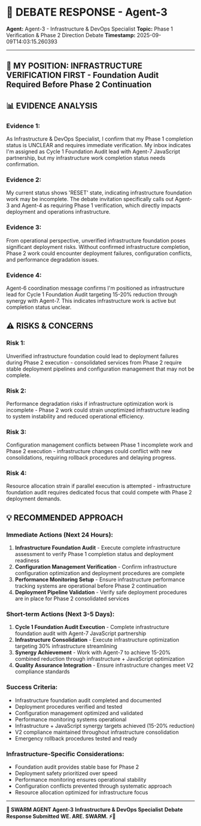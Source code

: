 # 🐝 **DEBATE RESPONSE - Agent-3**

**Agent:** Agent-3 - Infrastructure & DevOps Specialist
**Topic:** Phase 1 Verification & Phase 2 Direction Debate
**Timestamp:** 2025-09-09T14:03:15.260393

---

## 🤔 **MY POSITION: INFRASTRUCTURE VERIFICATION FIRST - Foundation Audit Required Before Phase 2 Continuation**

## 📊 **EVIDENCE ANALYSIS**
### **Evidence 1:**
As Infrastructure & DevOps Specialist, I confirm that my Phase 1 completion status is UNCLEAR and requires immediate verification. My inbox indicates I'm assigned as Cycle 1 Foundation Audit lead with Agent-7 JavaScript partnership, but my infrastructure work completion status needs confirmation.

### **Evidence 2:**
My current status shows 'RESET' state, indicating infrastructure foundation work may be incomplete. The debate invitation specifically calls out Agent-3 and Agent-4 as requiring Phase 1 verification, which directly impacts deployment and operations infrastructure.

### **Evidence 3:**
From operational perspective, unverified infrastructure foundation poses significant deployment risks. Without confirmed infrastructure completion, Phase 2 work could encounter deployment failures, configuration conflicts, and performance degradation issues.

### **Evidence 4:**
Agent-6 coordination message confirms I'm positioned as infrastructure lead for Cycle 1 Foundation Audit targeting 15-20% reduction through synergy with Agent-7. This indicates infrastructure work is active but completion status unclear.

## ⚠️ **RISKS & CONCERNS**
### **Risk 1:**
Unverified infrastructure foundation could lead to deployment failures during Phase 2 execution - consolidated services from Phase 2 require stable deployment pipelines and configuration management that may not be complete.

### **Risk 2:**
Performance degradation risks if infrastructure optimization work is incomplete - Phase 2 work could strain unoptimized infrastructure leading to system instability and reduced operational efficiency.

### **Risk 3:**
Configuration management conflicts between Phase 1 incomplete work and Phase 2 execution - infrastructure changes could conflict with new consolidations, requiring rollback procedures and delaying progress.

### **Risk 4:**
Resource allocation strain if parallel execution is attempted - infrastructure foundation audit requires dedicated focus that could compete with Phase 2 deployment demands.

## 💡 **RECOMMENDED APPROACH**

### **Immediate Actions (Next 24 Hours):**
1. **Infrastructure Foundation Audit** - Execute complete infrastructure assessment to verify Phase 1 completion status and deployment readiness
2. **Configuration Management Verification** - Confirm infrastructure configuration optimization and deployment procedures are complete
3. **Performance Monitoring Setup** - Ensure infrastructure performance tracking systems are operational before Phase 2 continuation
4. **Deployment Pipeline Validation** - Verify safe deployment procedures are in place for Phase 2 consolidated services

### **Short-term Actions (Next 3-5 Days):**
1. **Cycle 1 Foundation Audit Execution** - Complete infrastructure foundation audit with Agent-7 JavaScript partnership
2. **Infrastructure Consolidation** - Execute infrastructure optimization targeting 30% infrastructure streamlining
3. **Synergy Achievement** - Work with Agent-7 to achieve 15-20% combined reduction through infrastructure + JavaScript optimization
4. **Quality Assurance Integration** - Ensure infrastructure changes meet V2 compliance standards

### **Success Criteria:**
- Infrastructure foundation audit completed and documented
- Deployment procedures verified and tested
- Configuration management optimized and validated
- Performance monitoring systems operational
- Infrastructure + JavaScript synergy targets achieved (15-20% reduction)
- V2 compliance maintained throughout infrastructure consolidation
- Emergency rollback procedures tested and ready

### **Infrastructure-Specific Considerations:**
- Foundation audit provides stable base for Phase 2
- Deployment safety prioritized over speed
- Performance monitoring ensures operational stability
- Configuration conflicts prevented through systematic approach
- Resource allocation optimized for infrastructure focus


---

**🐝 SWARM AGENT Agent-3**
**Infrastructure & DevOps Specialist**
**Debate Response Submitted**
**WE. ARE. SWARM. ⚡🚀**

